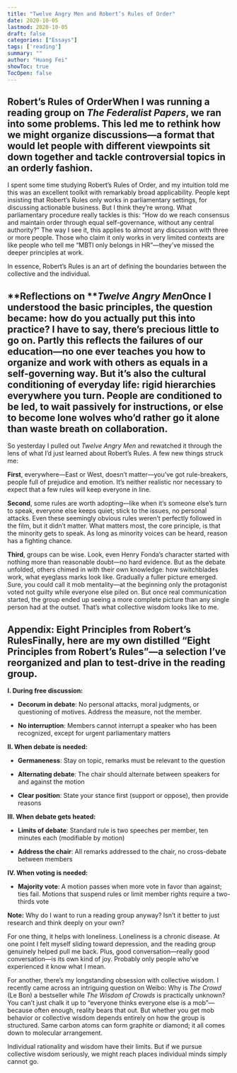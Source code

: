 ```yaml
---
title: "Twelve Angry Men and Robert’s Rules of Order"
date: 2020-10-05
lastmod: 2020-10-05
draft: false
categories: ["Essays"]
tags: ['reading']
summary: ""
author: "Huang Fei"
showToc: true
TocOpen: false
---
```


## **Robert’s Rules of Order**When I was running a reading group on *The Federalist Papers*, we ran into some problems. This led me to rethink how we might organize discussions—a format that would let people with different viewpoints sit down together and tackle controversial topics in an orderly fashion.

I spent some time studying Robert’s Rules of Order, and my intuition told me this was an excellent toolkit with remarkably broad applicability. People kept insisting that Robert’s Rules only works in parliamentary settings, for discussing actionable business. But I think they’re wrong. What parliamentary procedure really tackles is this: “How do we reach consensus and maintain order through equal self-governance, without any central authority?” The way I see it, this applies to almost any discussion with three or more people. Those who claim it only works in very limited contexts are like people who tell me “MBTI only belongs in HR”—they’ve missed the deeper principles at work.

In essence, Robert’s Rules is an art of defining the boundaries between the collective and the individual.

## **Reflections on *****Twelve Angry Men***Once I understood the basic principles, the question became: how do you actually put this into practice? I have to say, there’s precious little to go on. Partly this reflects the failures of our education—no one ever teaches you how to organize and work with others as equals in a self-governing way. But it’s also the cultural conditioning of everyday life: rigid hierarchies everywhere you turn. People are conditioned to be led, to wait passively for instructions, or else to become lone wolves who’d rather go it alone than waste breath on collaboration.

So yesterday I pulled out *Twelve Angry Men* and rewatched it through the lens of what I’d just learned about Robert’s Rules. A few new things struck me:

**First**, everywhere—East or West, doesn’t matter—you’ve got rule-breakers, people full of prejudice and emotion. It’s neither realistic nor necessary to expect that a few rules will keep everyone in line.

**Second**, some rules are worth adopting—like when it’s someone else’s turn to speak, everyone else keeps quiet; stick to the issues, no personal attacks. Even these seemingly obvious rules weren’t perfectly followed in the film, but it didn’t matter. What matters most, the core principle, is that the minority gets to speak. As long as minority voices can be heard, reason has a fighting chance.

**Third**, groups can be wise. Look, even Henry Fonda’s character started with nothing more than reasonable doubt—no hard evidence. But as the debate unfolded, others chimed in with their own knowledge: how switchblades work, what eyeglass marks look like. Gradually a fuller picture emerged. Sure, you could call it mob mentality—at the beginning only the protagonist voted not guilty while everyone else piled on. But once real communication started, the group ended up seeing a more complete picture than any single person had at the outset. That’s what collective wisdom looks like to me.

## **Appendix: Eight Principles from Robert’s Rules**Finally, here are my own distilled “Eight Principles from Robert’s Rules”—a selection I’ve reorganized and plan to test-drive in the reading group.

**I. During free discussion:**

- **Decorum in debate**: No personal attacks, moral judgments, or questioning of motives. Address the measure, not the member.

- **No interruption**: Members cannot interrupt a speaker who has been recognized, except for urgent parliamentary matters

**II. When debate is needed:**

- **Germaneness**: Stay on topic, remarks must be relevant to the question

- **Alternating debate**: The chair should alternate between speakers for and against the motion

- **Clear position**: State your stance first (support or oppose), then provide reasons

**III. When debate gets heated:**

- **Limits of debate**: Standard rule is two speeches per member, ten minutes each (modifiable by motion)

- **Address the chair**: All remarks addressed to the chair, no cross-debate between members

**IV. When voting is needed:**

- **Majority vote**: A motion passes when more vote in favor than against; ties fail. Motions that suspend rules or limit member rights require a two-thirds vote

**Note:** Why do I want to run a reading group anyway? Isn’t it better to just research and think deeply on your own?

For one thing, it helps with loneliness. Loneliness is a chronic disease. At one point I felt myself sliding toward depression, and the reading group genuinely helped pull me back. Plus, good conversation—really good conversation—is its own kind of joy. Probably only people who’ve experienced it know what I mean.

For another, there’s my longstanding obsession with collective wisdom. I recently came across an intriguing question on Weibo: Why is *The Crowd* (Le Bon) a bestseller while *The Wisdom of Crowds* is practically unknown? You can’t just chalk it up to “everyone thinks everyone else is a mob”—because often enough, reality bears that out. But whether you get mob behavior or collective wisdom depends entirely on how the group is structured. Same carbon atoms can form graphite or diamond; it all comes down to molecular arrangement.

Individual rationality and wisdom have their limits. But if we pursue collective wisdom seriously, we might reach places individual minds simply cannot go.
